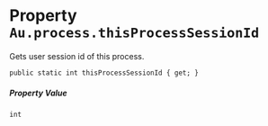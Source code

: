 # Property `Au.process.thisProcessSessionId`

Gets user session id of this process.

```
public static int thisProcessSessionId { get; }
```

##### Property Value

`int`